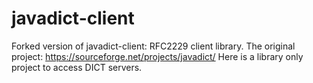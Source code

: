 # javadict-client

Forked version of javadict-client: RFC2229 client library.
The original project: https://sourceforge.net/projects/javadict/
Here is a library only project to access DICT servers.
